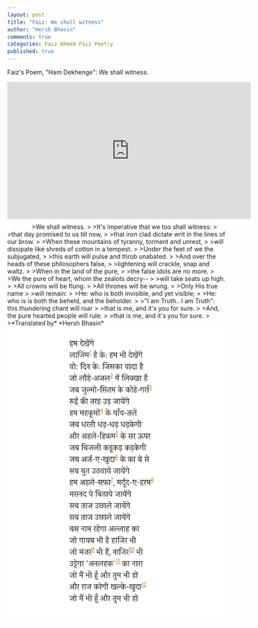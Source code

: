 ```yaml
---
layout: post
title: "Faiz: We shall witness"
author: "Hersh Bhasin"
comments: true
categories: Faiz-Ahmed-Faiz Poetry
published: true
---
```




Faiz's Poem, "Ham Dekhenge":  We shall witness.



<iframe width="560" height="315" src="https://www.youtube.com/embed/QOe4AJnrrqg" frameborder="0" allow="accelerometer; autoplay; encrypted-media; gyroscope; picture-in-picture" allowfullscreen></iframe>
<img src="../assets/spacer.png" alt="Sahil Ludhianvi" style="width:52px;height:20px;">
>We shall witness.
>
>It's imperative  that we too shall witness:    
>
>that day promised to us till now,
>
>that iron clad dictate writ in the lines of our brow.  
>
>When these mountains of  tyranny, torment and unrest,
>
>will dissipate like shreds of cotton in a tempest.
>
>Under the feet of we the subjugated,
>
>this earth will pulse and throb unabated.
>
>And over the heads of these philosophers false,
>
>lightening will crackle, snap and waltz.
>
>When  in the land of the pure,
>
>the  false idols are no more.
>
>We the pure of heart, whom the zealots decry--
>
>will take seats up high.
>
>All crowns will be flung.
>
>All thrones will be wrung.
>
>Only His true name 
>
>will remain:
>
>He:  who is both invisible, and yet visible;
>
>He: who is is both the beheld, and the beholder.
>
>"I am Truth.. I am Truth": this thundering chant will roar
>
>that  is me, and  it's you for sure.
>
>And,  the pure hearted people will rule:
>
>that is me, and  it's you for sure.
>
>*Translated by*  *Hersh Bhasin*

<img src="../assets/faiz-ham-dekhan-ge.png" alt="Faiz" align="left">




